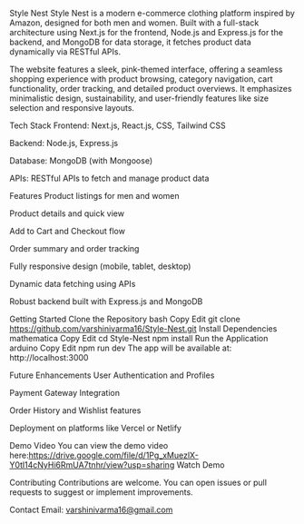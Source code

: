Style Nest
Style Nest is a modern e-commerce clothing platform inspired by Amazon, designed for both men and women. Built with a full-stack architecture using Next.js for the frontend, Node.js and Express.js for the backend, and MongoDB for data storage, it fetches product data dynamically via RESTful APIs.

The website features a sleek, pink-themed interface, offering a seamless shopping experience with product browsing, category navigation, cart functionality, order tracking, and detailed product overviews. It emphasizes minimalistic design, sustainability, and user-friendly features like size selection and responsive layouts.

Tech Stack
Frontend: Next.js, React.js, CSS, Tailwind CSS

Backend: Node.js, Express.js

Database: MongoDB (with Mongoose)

APIs: RESTful APIs to fetch and manage product data

Features
Product listings for men and women

Product details and quick view

Add to Cart and Checkout flow

Order summary and order tracking

Fully responsive design (mobile, tablet, desktop)

Dynamic data fetching using APIs

Robust backend built with Express.js and MongoDB

Getting Started
Clone the Repository
bash
Copy
Edit
git clone https://github.com/varshinivarma16/Style-Nest.git
Install Dependencies
mathematica
Copy
Edit
cd Style-Nest
npm install
Run the Application
arduino
Copy
Edit
npm run dev
The app will be available at:
http://localhost:3000

Future Enhancements
User Authentication and Profiles

Payment Gateway Integration

Order History and Wishlist features

Deployment on platforms like Vercel or Netlify

Demo Video
You can view the demo video here:https://drive.google.com/file/d/1Pg_xMuezlX-Y0tl14cNyHi6RmUA7tnhr/view?usp=sharing
Watch Demo

Contributing
Contributions are welcome. You can open issues or pull requests to suggest or implement improvements.

Contact
Email: varshinivarma16@gmail.com
